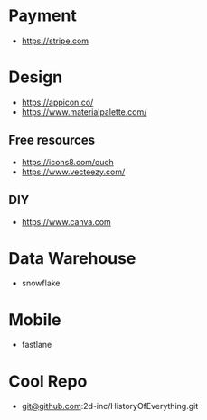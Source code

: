 # Payment
- https://stripe.com

# Design
- https://appicon.co/
- https://www.materialpalette.com/
## Free resources
- https://icons8.com/ouch
- https://www.vecteezy.com/

## DIY
- https://www.canva.com

# Data Warehouse
- snowflake

# Mobile
- fastlane

# Cool Repo
- git@github.com:2d-inc/HistoryOfEverything.git
